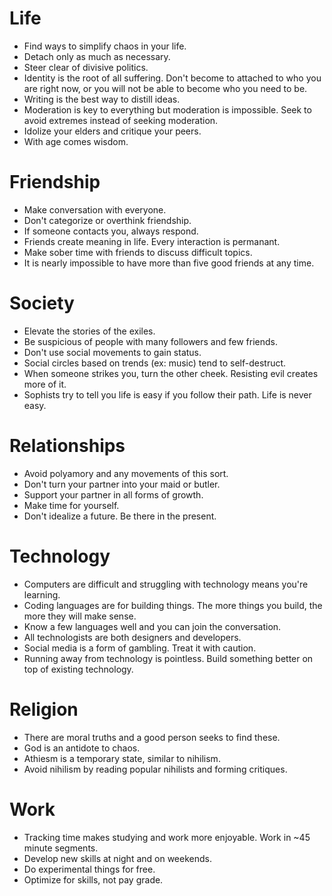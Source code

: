 # Life
- Find ways to simplify chaos in your life.
- Detach only as much as necessary.
- Steer clear of divisive politics.
- Identity is the root of all suffering. Don't become to attached to who you are right now, or you will not be able to become who you need to be.
- Writing is the best way to distill ideas.
- Moderation is key to everything but moderation is impossible. Seek to avoid extremes instead of seeking moderation.
- Idolize your elders and critique your peers.
- With age comes wisdom.

# Friendship
- Make conversation with everyone.
- Don't categorize or overthink friendship.
- If someone contacts you, always respond.
- Friends create meaning in life. Every interaction is permanant.
- Make sober time with friends to discuss difficult topics.
- It is nearly impossible to have more than five good friends at any time.

# Society
- Elevate the stories of the exiles.
- Be suspicious of people with many followers and few friends.
- Don't use social movements to gain status.
- Social circles based on trends (ex: music) tend to self-destruct.
- When someone strikes you, turn the other cheek. Resisting evil creates more of it.
- Sophists try to tell you life is easy if you follow their path. Life is never easy.

# Relationships
- Avoid polyamory and any movements of this sort.
- Don't turn your partner into your maid or butler.
- Support your partner in all forms of growth.
- Make time for yourself.
- Don't idealize a future. Be there in the present.

# Technology 
- Computers are difficult and struggling with technology means you're learning.
- Coding languages are for building things. The more things you build, the more they will make sense.
- Know a few languages well and you can join the conversation.
- All technologists are both designers and developers. 
- Social media is a form of gambling. Treat it with caution.
- Running away from technology is pointless. Build something better on top of existing technology.

# Religion
- There are moral truths and a good person seeks to find these.
- God is an antidote to chaos.
- Athiesm is a temporary state, similar to nihilism.
- Avoid nihilism by reading popular nihilists and forming critiques.

# Work
- Tracking time makes studying and work more enjoyable. Work in ~45 minute segments.
- Develop new skills at night and on weekends.
- Do experimental things for free.
- Optimize for skills, not pay grade.


